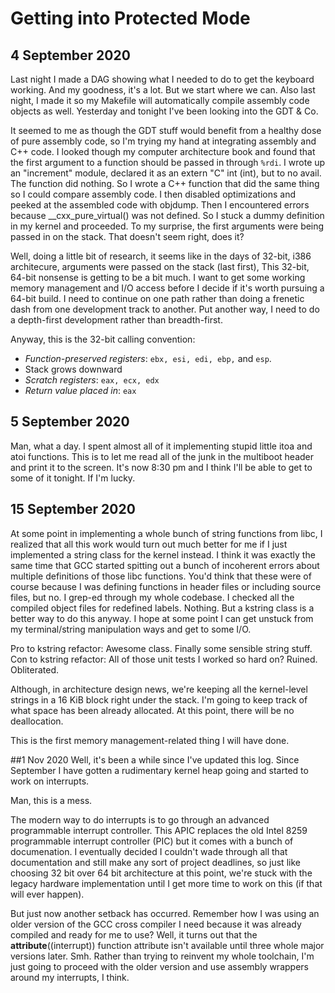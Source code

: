 # Getting into Protected Mode

## 4 September 2020
Last night I made a DAG showing what I needed to do to get the keyboard
working. And my goodness, it's a lot. But we start where we can. Also last
night, I made it so my Makefile will automatically compile assembly code
objects as well. Yesterday and tonight I've been looking into the GDT & Co.

It seemed to me as though the GDT stuff would benefit from a healthy dose
of pure assembly code, so I'm trying my hand at integrating assembly and
C++ code. I looked though my computer architecture book and found that
the first argument to a function should be passed in through `%rdi`. 
I wrote up an "increment" module, declared it as an extern "C" int (int),
but to no avail. The function did nothing. So I wrote a C++ function that
did the same thing so I could compare assembly code. I then disabled optimizations
and peeked at the assembled code with objdump. Then I encountered errors
because __cxx_pure_virtual() was not defined. So I stuck a dummy definition
in my kernel and proceeded. To my surprise, the 
first arguments were being passed in on the stack. That doesn't seem right, does it?

Well, doing a little bit of research, it seems like in the days of 32-bit, i386 
architecure, arguments were passed on the stack (last first), This 32-bit, 64-bit
nonsense is getting to be a bit much. I want to get some working memory management
and I/O access before I decide if it's worth pursuing a 64-bit build. I need to
continue on one path rather than doing a frenetic dash from one development track
to another. Put another way, I need to do a depth-first development rather than
breadth-first.

Anyway, this is the 32-bit calling convention:

- *Function-preserved registers*: `ebx, esi, edi, ebp,` and `esp`. 
- Stack grows downward
- *Scratch registers*: `eax, ecx, edx`
- *Return value placed in*: `eax`

## 5 September 2020
Man, what a day. I spent almost all of it implementing stupid little itoa and atoi
functions. This is to let me read all of the junk in the multiboot header and print
it to the screen. It's now 8:30 pm and I think I'll be able to get to some of it tonight.
If I'm lucky.


## 15 September 2020
At some point in implementing a whole bunch of string functions from libc,
I realized that all this work would turn out much better for me if I just
implemented a string class for the kernel instead. I think it was exactly
the same time that GCC started spitting out a bunch of incoherent errors 
about multiple definitions of those libc functions. You'd think that these
were of course because I was defining functions in header files or including
source files, but no. I grep-ed through my whole codebase. I checked all
the compiled object files for redefined labels. Nothing. But a kstring
class is a better way to do this anyway. I hope at some point I can get
unstuck from my terminal/string manipulation ways and get to some I/O.

Pro to kstring refactor: Awesome class. Finally some sensible string 
stuff.
Con to kstring refactor: All of those unit tests I worked so hard on?
Ruined. Obliterated.

Although, in architecture design news, we're keeping all the kernel-level
strings in a 16 KiB block right under the stack. I'm going to keep track of
what space has been already allocated. At this point, there will be no 
deallocation.

This is the first memory management-related thing I will have done.

##1 Nov 2020
Well, it's been a while since I've updated this log. Since September I have
gotten a rudimentary kernel heap going and started to work on interrupts.

Man, this is a mess.

The modern way to do interrupts is to go through an advanced programmable interrupt
controller. This APIC replaces the old Intel 8259 programmable interrupt controller (PIC)
but it comes with a bunch of documenation. I eventually decided I couldn't wade through 
all that documentation and still make any sort of project deadlines, so just like choosing
32 bit over 64 bit architecture at this point, we're stuck with the legacy hardware
implementation until I get more time to work on this (if that will ever happen).

But just now another setback has occurred. Remember how I was using an older version of 
the GCC cross compiler I need because it was already compiled and ready for me to use?
Well, it turns out that the __attribute__((interrupt)) function attribute isn't available
until three whole major versions later. Smh. Rather than trying to reinvent my whole toolchain,
I'm just going to proceed with the older version and use assembly wrappers around my interrupts,
I think.


